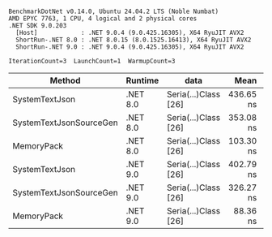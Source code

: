 ```

BenchmarkDotNet v0.14.0, Ubuntu 24.04.2 LTS (Noble Numbat)
AMD EPYC 7763, 1 CPU, 4 logical and 2 physical cores
.NET SDK 9.0.203
  [Host]            : .NET 9.0.4 (9.0.425.16305), X64 RyuJIT AVX2
  ShortRun-.NET 8.0 : .NET 8.0.15 (8.0.1525.16413), X64 RyuJIT AVX2
  ShortRun-.NET 9.0 : .NET 9.0.4 (9.0.425.16305), X64 RyuJIT AVX2

IterationCount=3  LaunchCount=1  WarmupCount=3  

```
| Method                  | Runtime  | data                 | Mean      | Error     | StdDev   | Min       | Max       | Gen0   | Allocated |
|------------------------ |--------- |--------------------- |----------:|----------:|---------:|----------:|----------:|-------:|----------:|
| SystemTextJson          | .NET 8.0 | Seria(...)Class [26] | 436.65 ns | 25.743 ns | 1.411 ns | 435.02 ns | 437.58 ns | 0.0196 |     328 B |
| SystemTextJsonSourceGen | .NET 8.0 | Seria(...)Class [26] | 353.08 ns | 27.175 ns | 1.490 ns | 351.36 ns | 353.98 ns | 0.0219 |     368 B |
| MemoryPack              | .NET 8.0 | Seria(...)Class [26] | 103.30 ns |  9.284 ns | 0.509 ns | 102.85 ns | 103.85 ns | 0.0076 |     128 B |
| SystemTextJson          | .NET 9.0 | Seria(...)Class [26] | 402.79 ns | 67.387 ns | 3.694 ns | 398.81 ns | 406.11 ns | 0.0196 |     328 B |
| SystemTextJsonSourceGen | .NET 9.0 | Seria(...)Class [26] | 326.27 ns | 35.012 ns | 1.919 ns | 324.60 ns | 328.36 ns | 0.0219 |     368 B |
| MemoryPack              | .NET 9.0 | Seria(...)Class [26] |  88.36 ns | 12.727 ns | 0.698 ns |  87.78 ns |  89.14 ns | 0.0076 |     128 B |
